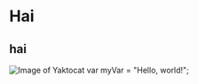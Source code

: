 # Hai
## hai
![Image of Yaktocat](https://octodex.github.com/images/yaktocat.png)
var myVar = "Hello, world!";
